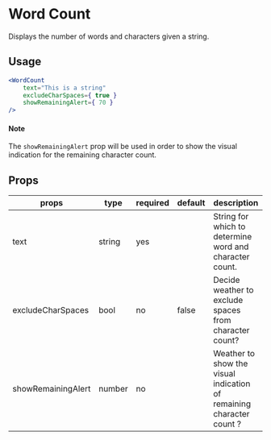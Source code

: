 # Word Count
Displays the number of words and characters given a string.

## Usage
```jsx
<WordCount
    text="This is a string"
    excludeCharSpaces={ true }
    showRemainingAlert={ 70 }
/>
```

#### Note
The `showRemainingAlert` prop will be used in order to show the visual indication for the remaining character count.

## Props
| props                   | type   | required | default | description                                                          |
|-------------------------|--------|----------|---------|----------------------------------------------------------------------|
| text                    | string | yes      |         | String for which to determine word and character count.              |
| excludeCharSpaces       | bool   | no       | false   | Decide weather to exclude spaces from character count?               |
| showRemainingAlert      | number | no       |         | Weather to show the visual indication of remaining character count ? |
